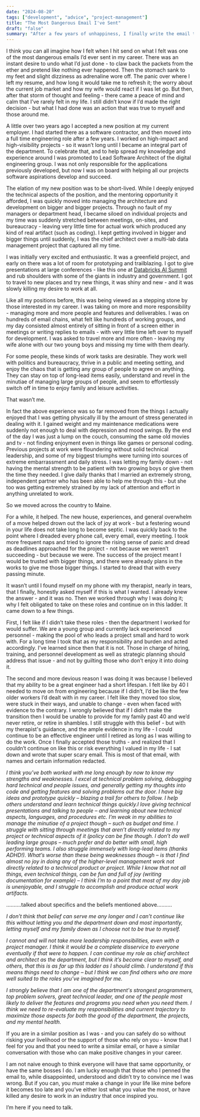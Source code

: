 ```yaml
---
date: "2024-08-20"
tags: ["development", "advice", "project-management"]
title: "The Most Dangerous Email I've Sent"
draft: "false"
summary: "After a few years of unhappiness, I finally write the email that saved my life."
---
```


I think you can all imagine how I felt when I hit send on what I felt was one of the most dangerous emails I’d ever sent in my career. There was an instant desire to undo what I’d just done - to claw back the packets from the ether and pretend like nothing ever happened. Then the stomach sank to my feet and slight dizziness as adrenaline wore off. The panic over where I left my resume, and how long it would take me to refresh it; the worry about the current job market and how my wife would react if I was let go. But then, after that storm of thought and feeling - there came a peace of mind and calm that I’ve rarely felt in my life. I still didn’t know if I’d made the right decision - but what I had done was an action that was true to myself and those around me.

A little over two years ago I accepted a new position at my current employer. I had started there as a software contractor, and then moved into a full time engineering role after a few years. I worked on high-impact and high-visibility projects -  so it wasn’t long until I became an integral part of the department. To celebrate that, and to help spread my knowledge and experience around I was promoted to Lead Software Architect of the digital engineering group. I was not only responsible for the applications previously developed, but now I was on board with helping all our projects software aspirations develop and succeed.

The elation of my new position was to be short-lived. While I deeply enjoyed the technical aspects of the position, and the mentoring opportunity it afforded, I was quickly moved into managing the architecture and development on bigger and bigger projects. Through no fault of my managers or department head, I became siloed on individual projects and my time was suddenly stretched between meetings, on-sites, and bureaucracy - leaving very little time for actual work which produced any kind of real artifact (such as coding). I kept getting involved in bigger and bigger things until suddenly, I was the chief architect over a multi-lab data management project that captured all my time.

I was initially very excited and enthusiastic. It was a greenfield project, and early on there was a lot of room for prototyping and trailblazing. I got to give presentations at large conferences - like this one at [Databricks AI Summit](https://www.youtube.com/watch?v=CTiXJ9-cHQI&t=2s) and rub shoulders with some of the giants in industry and government. I got to travel to new places and try new things, it was shiny and new - and it was slowly killing my desire to work at all.

Like all my positions before, this was being viewed as a stepping stone by those interested in my career. I was taking on more and more responsibility - managing more and more people and features and deliverables. I was on hundreds of email chains, what felt like hundreds of working groups, and my day consisted almost entirely of sitting in front of a screen either in meetings or writing replies to emails - with very little time left over to myself for development. I was asked to travel more and more often - leaving my wife alone with our two young boys and missing my time with them dearly.

For some people, these kinds of work tasks are desirable. They work well with politics and bureaucracy, thrive in a public and meeting setting, and enjoy the chaos that is getting any group of people to agree on anything. They can stay on top of long-lead items easily, understand and revel in the minutiae of managing large groups of people, and seem to effortlessly switch off in time to enjoy family and leisure activities.

That wasn’t me.

In fact the above experience was so far removed from the things I actually enjoyed that I was getting physically ill by the amount of stress generated in dealing with it. I gained weight and my maintenance medications were suddenly not enough to deal with depression and mood swings. By the end of the day I was just a lump on the couch, consuming the same old movies and tv - not finding enjoyment even in things like games or personal coding. Previous projects at work were floundering without solid technical leadership, and some of my biggest triumphs were turning into sources of extreme embarrassment and daily stress. I was letting my family down - not having the mental strength to be patient with two growing boys or give them the time they needed. I give daily thanks that I married an extremely strong, independent partner who has been able to help me through this - but she too was getting extremely strained by my lack of attention and effort in anything unrelated to work.

So we moved across the country to Maine.

For a while, it helped. The new house, experiences, and general overwhelm of a move helped drown out the lack of joy at work - but a festering wound in your life does not take long to become septic. I was quickly back to the point where I dreaded every phone call, every email, every meeting. I took more frequent naps and tried to ignore the rising sense of panic and dread as deadlines approached for the project - not because we weren’t succeeding - but because we were. The success of the project meant I would be trusted with bigger things, and there were already plans in the works to give me those bigger things. I started to dread that with every passing minute.

It wasn’t until I found myself on my phone with my therapist, nearly in tears, that I finally, honestly asked myself if this is what I wanted. I already knew the answer - and it was no. Then we worked through why I was doing it; why I felt obligated to take on these roles and continue on in this ladder. It came down to a few things.

First, I felt like if I didn’t take these roles - then the department I worked for would suffer. We are a young group and currently lack experienced personnel - making the pool of who leads a project small and hard to work with. For a long time I took that as my responsibility and burden and acted accordingly. I’ve learned since then that it is not. Those in charge of hiring, training, and personnel development as well as strategic planning should address that issue - and not by guilting those who don’t enjoy it into doing it.

The second and more devious reason I was doing it was because I believed that my ability to be a great engineer had a short lifespan. I felt like by 40 I needed to move on from engineering because if I didn’t, I’d be like the few older workers I’d dealt with in my career. I felt like they moved too slow, were stuck in their ways, and unable to change - even when faced with evidence to the contrary. I wrongly believed that if I didn’t make the transition then I would be unable to provide for my family past 40 and we’d never retire, or retire in shambles. I still struggle with this belief - but with my therapist's guidance, and the ample evidence in my life - I could continue to be an effective engineer until I retired as long as I was willing to do the work.
Once I finally accepted those truths - and realized that I couldn’t continue on like this or risk everything I valued in my life - I sat down and wrote that super scary email. This is most of that email, with names and certain information redacted.

*I think you’ve both worked with me long enough by now to know my strengths and weaknesses. I excel at technical problem solving, debugging hard technical and people issues, and generally getting my thoughts into code and getting features and solving problems out the door. I have big ideas and prototype quickly – blazing a trail for others to follow. I help others understand and learn technical things quickly.I love giving technical presentations and talking to people – and learning about new technical aspects, languages, and procedures etc. I’m weak in my abilities to manage the minutiae of a project though – such as budget and time. I struggle with sitting through meetings that aren’t directly related to my project or technical aspects of it (policy can be fine though. I don’t do well leading large groups – much prefer and do better with small, high performing teams. I also struggle immensely with long-lead items (thanks ADHD!).  What’s worse than these being weaknesses though – is that I find almost no joy in doing any of the higher-level management work not directly related to a technical product or project. While I know that not all things, even technical things, can be fun and full of joy (writing documentation for example) – I think I’m to a point that most of my day job is unenjoyable, and I struggle to accomplish and produce actual work artifacts.*

……….talked about specifics and the beliefs mentioned above………. 

*I don’t think that belief can serve me any longer and I can’t continue like this without letting you and the department down and most importantly, letting myself and my family down as I choose not to be true to myself.*

*I cannot and will not take more leadership responsibilities, even with a project manager. I think it would be a complete disservice to everyone eventually if that were to happen. I can continue my role as chief architect and architect as the department, but I think it’s become clear to myself, and others, that this is as far up this ladder as I should climb. I understand if this means things need to change – but I think we can find others who are more well suited to the roles you’ve imagined for me.*

*I strongly believe that I am one of the department's strongest programmers, top problem solvers, great technical leader, and one of the people most likely to deliver the features and programs you need when you need them. I think we need to re-evaluate my responsibilities and current trajectory to maximize those aspects for both the good of the department, the projects, and my mental health.*


If you are in a similar position as I was - and you can safely do so without risking your livelihood or the support of those who rely on you - know that I feel for you and that you need to write a similar email, or have a similar conversation with those who can make positive changes in your career.

I am not naive enough to think everyone will have that same opportunity, or have the same bosses I do. I am lucky enough that those who I penned the email to, while disappointed, understood and didn’t try to convince me I was wrong.  But if you can, you *must* make a change in your life like mine before it becomes too late and you’ve either lost what you value the most, or have killed any desire to work in an industry that once inspired you.

I’m here if you need to talk.
